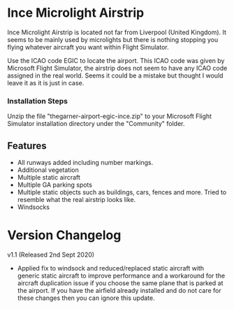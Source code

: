 # Ince Microlight Airstrip

Ince Microlight Airstrip is located not far from Liverpool (United Kingdom). It seems to be mainly used by microlights but there is nothing stopping you flying whatever aircraft you want within Flight Simulator.

Use the ICAO code EGIC to locate the airport. This ICAO code was given by Microsoft Flight Simulator, the airstrip does not seem to have any ICAO code assigned in the real world. Seems it could be a mistake but thought I would leave it as it is just in case.

### Installation Steps

Unzip the file "thegarner-airport-egic-ince.zip" to your Microsoft Flight Simulator installation directory under the "Community" folder. 


## Features
* All runways added including number markings.
* Additional vegetation
* Multiple static aircraft
* Multiple GA parking spots
* Multiple static objects such as buildings, cars, fences and more. Tried to resemble what the real airstrip looks like. 
* Windsocks

# Version Changelog
v1.1 (Released 2nd Sept 2020)
* Applied fix to windsock and reduced/replaced static aircraft with generic static aircraft to improve performance and a workaround for the aircraft duplication issue if you choose the same plane that is parked at the airport. If you have the airfield already installed and do not care for these changes then you can ignore this update.
